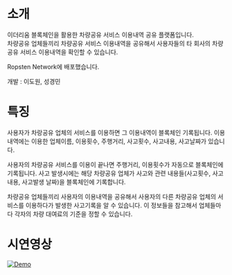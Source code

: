 # 소개

이더리움 블록체인을 활용한 차량공유 서비스 이용내역 공유 플랫폼입니다.<br>
차량공유 업체들끼리 차량공유 서비스 이용내역을 공유해서 사용자들의 타 회사의 차량공유 서비스 이용내역을 확인할 수 있습니다.<br>

Ropsten Network에 배포했습니다.

개발 : 이도원, 성경민

# 특징

사용자가 차랑공유 업체의 서비스를 이용하면 그 이용내역이 블록체인 기록됩니다.
이용내역에는 이용한 업체이름, 이용횟수, 주행거리, 사고횟수, 사고내용, 사고날짜가 있습니다.

사용자의 차량공유 서비스를 이용이 끝나면 주행거리, 이용횟수가 자동으로 블록체인에 기록됩니다.
사고 발생시에는 해당 차량공유 업체가 사고와 관련 내용들(사고횟수, 사고내용, 사고발생 날짜)을 블록체인에 기록합니다.

차량공유 업체들끼리 사용자의 이용내역을 공유해서 사용자의 다른 차량공유 업체의 서비스를 이용하다가 발생한 사고기록을 알 수 있습니다.
이 정보들을 참고해서 업체들마다 각자의 차량 대여료의 기준을 정할 수 있습니다.

# 시연영상

[![Demo](http://img.youtube.com/vi/4bfHAosOWII/0.jpg)](https://youtu.be/4bfHAosOWII)

